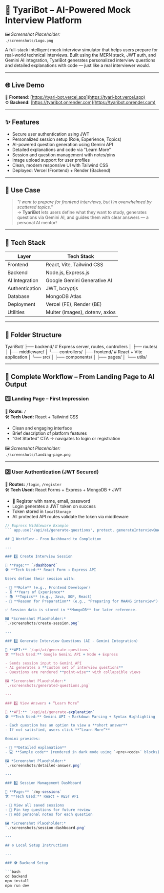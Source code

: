 # 🤖 TyariBot – AI-Powered Mock Interview Platform

🖼️ _Screenshot Placeholder:_  
`./screenshots/Logo.png`

A full-stack intelligent mock interview simulator that helps users prepare for real-world technical interviews. Built using the MERN stack, JWT auth, and Gemini AI integration, TyariBot generates personalized interview questions and detailed explanations with code — just like a real interviewer would.

---

## 🌐 Live Demo

🔗 **Frontend**: [https://tyari-bot.vercel.app](https://tyari-bot.vercel.app)  
⚙️ **Backend**: [https://tyaribot.onrender.com](https://tyaribot.onrender.com)

---

## ✨ Features

- Secure user authentication using JWT
- Personalized session setup (Role, Experience, Topics)
- AI-powered question generation using Gemini API
- Detailed explanations and code via "Learn More"
- Session and question management with notes/pins
- Image upload support for user profiles
- Clean, modern responsive UI with Tailwind CSS
- Deployed: Vercel (Frontend) + Render (Backend)

---

## 🧠 Use Case

> _"I want to prepare for frontend interviews, but I’m overwhelmed by scattered topics."_  
> → **TyariBot** lets users define what they want to study, generates questions via Gemini AI, and guides them with clear answers — a personal AI mentor!

---

## 🔧 Tech Stack

| Layer          | Tech Stack                     |
| -------------- | ------------------------------ |
| Frontend       | React, Vite, Tailwind CSS      |
| Backend        | Node.js, Express.js            |
| AI Integration | Google Gemini Generative AI    |
| Authentication | JWT, bcryptjs                  |
| Database       | MongoDB Atlas                  |
| Deployment     | Vercel (FE), Render (BE)       |
| Utilities      | Multer (images), dotenv, axios |

---

## 📁 Folder Structure

TyariBot/
├── backend/ # Express server, routes, controllers
│ ├── routes/
│ ├── middleware/
│ └── controllers/
├── frontend/ # React + Vite application
│ └── src/
│ ├── components/
│ ├── pages/
│ └── utils/

---

## 🧭 Complete Workflow – From Landing Page to AI Output

### 1️⃣ Landing Page – First Impression

📍 **Route:** `/`  
🛠️ **Tech Used:** React + Tailwind CSS

- Clean and engaging interface
- Brief description of platform features
- “Get Started” CTA → navigates to login or registration

🖼️ _Screenshot Placeholder:_  
`./screenshots/landing-page.png`

---

### 2️⃣ User Authentication (JWT Secured)

📍 **Routes:** `/login`, `/register`  
🛠️ **Tech Used:** React Forms + Express + MongoDB + JWT

- 🔐 Register with name, email, password
- Login generates a JWT token on success
- Token stored in `localStorage`
- All protected API routes validate the token via middleware

````js
// Express Middleware Example
``` app.use("/api/ai/generate-questions", protect, generateInterviewQuestions);

## 🧭 Workflow – From Dashboard to Completion

---

### 3️⃣ Create Interview Session

📍 **Page:** `/dashboard`
🛠️ **Tech Used:** React Form → Express API

Users define their session with:

- 👤 **Role** (e.g., Frontend Developer)
- ⏳ **Years of Experience**
- 📚 **Topics** (e.g., Java, OOP, React)
- 🎯 **Reason for Preparation** (e.g., "Preparing for MAANG interview")

✅ Session data is stored in **MongoDB** for later reference.

🖼️ *Screenshot Placeholder:*
`./screenshots/create-session.png`

---

### 4️⃣ Generate Interview Questions (AI - Gemini Integration)

📍 **API:** `/api/ai/generate-questions`
🛠️ **Tech Used:** Google Gemini API + Node + Express

- Sends session input to Gemini API
- AI generates a **custom set of interview questions**
- Questions are rendered **point-wise** with collapsible views

🖼️ *Screenshot Placeholder:*
`./screenshots/generated-questions.png`

---

### 5️⃣ View Answers + “Learn More”

📍 **API:** `/api/ai/generate-explanation`
🛠️ **Tech Used:** Gemini API → Markdown Parsing + Syntax Highlighting

- Each question has an option to view a **short answer**
- If not satisfied, users click **“Learn More”**

Gemini provides:

- 📘 **Detailed explanation**
- 💻 **Sample code** (rendered in dark mode using `<pre><code>` blocks)

🖼️ *Screenshot Placeholder:*
`./screenshots/detailed-answer.png`

---

### 6️⃣ Session Management Dashboard

📍 **Page:** `/my-sessions`
🛠️ **Tech Used:** React + REST API

- 📁 View all saved sessions
- 📌 Pin key questions for future review
- 📝 Add personal notes for each question

🖼️ *Screenshot Placeholder:*
`./screenshots/session-dashboard.png`

---

## ⚙️ Local Setup Instructions

---

### 🛠 Backend Setup

```bash
cd backend
npm install
npm run dev

````
